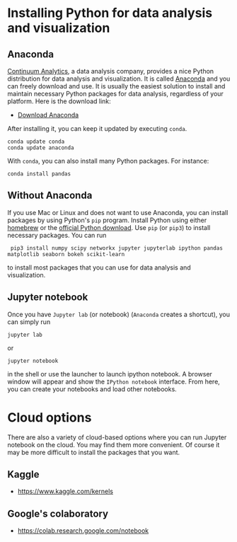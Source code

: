# Installing Python for data analysis and visualization

## Anaconda

[Continuum Analytics][continuum], a data analysis company, provides a nice Python distribution for data analysis and visualization. It is called [Anaconda][conda] and you can freely download and use. It is usually the easiest solution to install and maintain necessary Python packages for data analysis, regardless of your platform. Here is the download link:

- [Download Anaconda](https://www.anaconda.com/download)

After installing it, you can keep it updated by executing `conda`. 

    conda update conda
    conda update anaconda

With `conda`, you can also install many Python packages. For instance:

    conda install pandas

## Without Anaconda

If you use Mac or Linux and does not want to use Anaconda, you can install packages by using Python's `pip` program.  Install Python using either [homebrew][brew] or the [official Python download][python-download]. Use `pip` (or `pip3`) to install necessary packages. You can run

     pip3 install numpy scipy networkx jupyter jupyterlab ipython pandas matplotlib seaborn bokeh scikit-learn

to install most packages that you can use for data analysis and visualization.

## Jupyter notebook

Once you have `Jupyter lab` (or notebook) (`Anaconda` creates a shortcut), you can simply run 

    jupyter lab 
or 

    jupyter notebook 

in the shell or use the launcher to launch ipython notebook. A browser window will appear and show the `IPython notebook` interface. From here, you can create your notebooks and load other notebooks.  

# Cloud options

There are also a variety of cloud-based options where you can run Jupyter notebook on the cloud. You may find them more convenient. Of course it may be more difficult to install the packages that you want. 

## Kaggle

- https://www.kaggle.com/kernels

## Google's colaboratory

- https://colab.research.google.com/notebook


[conda]: http://continuum.io/downloads
[python-download]: https://www.python.org/downloads/
[brew]: http://brew.sh/
[continuum]: https://anaconda.org/anaconda/continuum-docs
[wakari]: https://wakari.io

